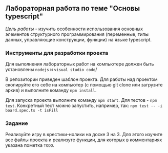 ## Лабораторная работа по теме "Основы typescript"

*Цель работы* - изучить особенности использования основных элементов структурного программирования (переменные, типы данных, управляющие конструкции, функции) на языке typescript.

### Инструменты для разработки проекта

Для выполнения лабораторных работ на компьютере должен быть установлены ```nodejs``` и ```visual studio code```/

В репозитории приведен шаблон проекта. Для работы над проектом скопируйте его себе на компьютер (с помощью git clone или загрузите архив) и выполните команду ```npm install```.

Для запуска проекта выполните команду ```npm start```. Для тестов - ```npm test```. Конкретный тест можно запустить, например, так: ```npm test -- -i board.spec.ts -t isFill```

### Задание

Реализуйте игру в крестики-нолики на доске 3 на 3. Для этого изучите все файлы проекта и реализуте функции, для которых в комментариях указана пометка ```TODO```.
